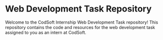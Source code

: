 # Web Development Task Repository

Welcome to the CodSoft Internship Web Development Task repository! This repository contains the code and resources for the web development task assigned to you as an intern at CodSoft. 
